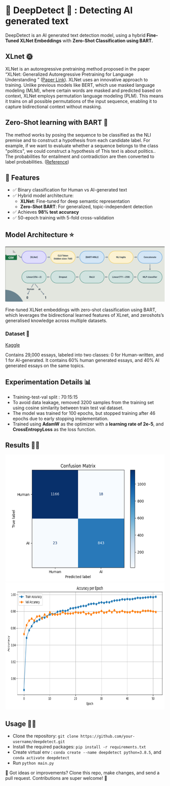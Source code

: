 # 🤖 DeepDetect 🤖 : Detecting AI generated text


DeepDetect is an AI generated text detection model, using a hybrid **Fine-Tuned XLNet Embeddings** with **Zero-Shot Classification using BART.** 

## XLnet 🌞

XLNet is an autoregressive pretraining method proposed in the paper “XLNet: Generalized Autoregressive Pretraining for Language Understanding ” ([Paper Link](https://arxiv.org/abs/1906.08237)). XLNet uses an innovative approach to training. Unlike previous models like BERT, which use masked language modeling (MLM), where certain words are masked and predicted based on context, XLNet employs permutation language modeling (PLM). This means it trains on all possible permutations of the input sequence, enabling it to capture bidirectional context without masking. 

## Zero-Shot learning with BART 🎯

The method works by posing the sequence to be classified as the NLI premise and to construct a hypothesis from each candidate label. For example, if we want to evaluate whether a sequence belongs to the class "politics", we could construct a hypothesis of This text is about politics.. The probabilities for entailment and contradiction are then converted to label probabilities. ([Reference](https://huggingface.co/facebook/bart-large-mnli))


## 📒 Features

- ✅ Binary classification for Human vs AI-generated text
- ✅ Hybrid model architecture:
  - **XLNet**: Fine-tuned for deep semantic representation
  - **Zero-Shot BART**: For generalized, topic-independent detection
- ✅ Achieves **98% test accuracy**
- ✅ 50-epoch training with 5-fold cross-validation

## Model Architecture ⭐

![Model Architecture](images/architecture.png)

Fine-tuned XLNet embeddings with zero-shot classification using BART, which leverages the bidirectional learned features of XLnet, and zeroshots’s generalised knowledge across multiple datasets.

### Dataset 📁

[Kaggle](https://www.kaggle.com/datasets/sunilthite/llm-detect-ai-generated-text-dataset) 

Contains 29,000 essays, labeled into two classes: 0 for Human-written, and 1 for AI-generated. It contains 60% human generated essays, and 40% AI generated essays on the same topics.

## Experimentation Details 📊

- Training-test-val split : 70:15:15 
- To avoid data leakage, removed 3200 samples from the training set using cosine similarity between train test val dataset.
- The model was trained for 100 epochs, but stopped training after 46 epochs due to early stopping implementation.  
- Trained using **AdamW** as the optimizer with a **learning rate of 2e-5**, and **CrossEntropyLoss** as the loss function.

## Results 🕵️‍♀️

<img src="images/confusion_matrix.png" alt="Confusion Matrix"  width="600" height="400"/>
<img src="images/accuracy_curve.png" alt="Model Train and Val Accuracy"  width="600" height="400"/>



## Usage 🧑‍💻

- Clone the repository: `git clone https://github.com/your-username/deepdetect.git`
- Install the required packages: `pip install -r requirements.txt`
- Create virtual env : `conda create --name deepdetect python=3.8.5`, and `conda activate deepdetect`
- Run `python main.py`


🙌 Got ideas or improvements? Clone this repo, make changes, and send a pull request. Contributions are super welcome! 💪

